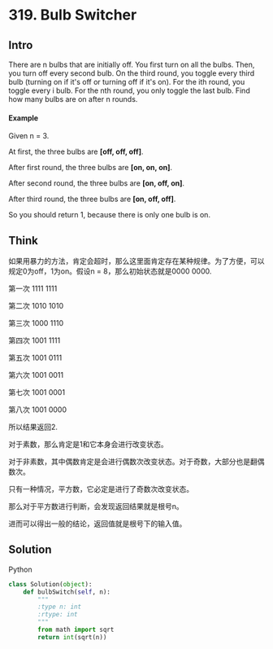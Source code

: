 # 319. Bulb Switcher

## Intro

There are n bulbs that are initially off. You first turn on all the bulbs. Then, you turn off every second bulb. On the third round, you toggle every third bulb (turning on if it's off or turning off if it's on). For the ith round, you toggle every i bulb. For the nth round, you only toggle the last bulb. Find how many bulbs are on after n rounds.

#### Example

Given n = 3. 

At first, the three bulbs are **[off, off, off]**.

After first round, the three bulbs are **[on, on, on]**.

After second round, the three bulbs are **[on, off, on]**.

After third round, the three bulbs are **[on, off, off]**. 

So you should return 1, because there is only one bulb is on.

## Think

如果用暴力的方法，肯定会超时，那么这里面肯定存在某种规律。为了方便，可以规定0为off，1为on。假设n = 8，那么初始状态就是0000 0000.

第一次 1111 1111

第二次 1010 1010

第三次 1000 1110

第四次 1001 1111

第五次 1001 0111

第六次 1001 0011

第七次 1001 0001

第八次 1001 0000

所以结果返回2.

对于素数，那么肯定是1和它本身会进行改变状态。

对于非素数，其中偶数肯定是会进行偶数次改变状态。对于奇数，大部分也是翻偶数次。

只有一种情况，平方数，它必定是进行了奇数次改变状态。

那么对于平方数进行判断，会发现返回结果就是根号n。

进而可以得出一般的结论，返回值就是根号下的输入值。

## Solution

Python
 
```python
class Solution(object):
    def bulbSwitch(self, n):
        """
        :type n: int
        :rtype: int
        """
        from math import sqrt
        return int(sqrt(n))
```